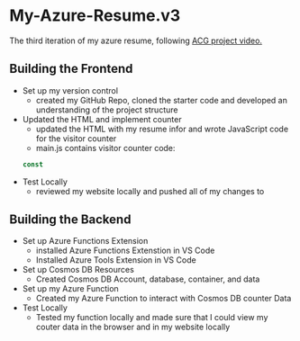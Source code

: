 # My-Azure-Resume.v3
The third iteration of my azure resume, following [ACG project video.](https://youtu.be/ieYrBWmkfno)
## Building the Frontend
- Set up my version control
    - created my GitHub Repo, cloned the starter code and developed an understanding of the project structure
- Updated the HTML and implement counter
    - updated the HTML with my resume infor and wrote JavaScript code for the visitor counter
    - main.js contains visitor counter code:
    ```js
    const
    ```
- Test Locally
    - reviewed my website locally and pushed all of my changes to


## Building the Backend
- Set up Azure Functions Extension
    - installed Azure Functions Extenstion in VS Code
    - Installed Azure Tools Extension in VS Code
- Set up Cosmos DB Resources
    -   Created Cosmos DB Account, database, container, and data
- Set up my Azure Function
    - Created my Azure Function to interact with Cosmos DB counter Data
- Test Locally
    - Tested my function locally and made sure that I could view my couter data in the browser and in my website locally
    
